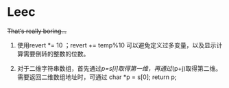 # Leec
~~That‘s really boring...~~

1.   使用revert *= 10 ；revert += temp%10 可以避免定义过多变量，以及显示计算需要倒转的整数的位数。 

2.   对于二维字符串数组，首先通过*p=s[i]取得第一维，再通过*(p+j)取得第二维。需要返回二维数组地址时，可通过 char *p = s[0]; return p;

